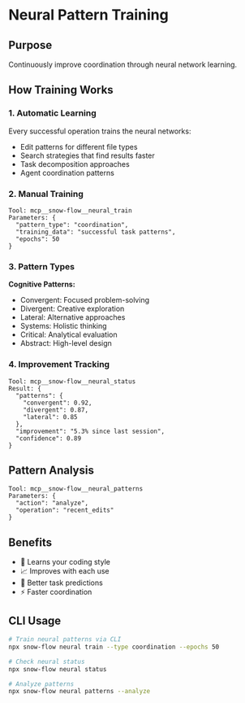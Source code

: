 # Neural Pattern Training

## Purpose
Continuously improve coordination through neural network learning.

## How Training Works

### 1. Automatic Learning
Every successful operation trains the neural networks:
- Edit patterns for different file types
- Search strategies that find results faster
- Task decomposition approaches
- Agent coordination patterns

### 2. Manual Training
```
Tool: mcp__snow-flow__neural_train
Parameters: {
  "pattern_type": "coordination",
  "training_data": "successful task patterns",
  "epochs": 50
}
```

### 3. Pattern Types

**Cognitive Patterns:**
- Convergent: Focused problem-solving
- Divergent: Creative exploration
- Lateral: Alternative approaches
- Systems: Holistic thinking
- Critical: Analytical evaluation
- Abstract: High-level design

### 4. Improvement Tracking
```
Tool: mcp__snow-flow__neural_status
Result: {
  "patterns": {
    "convergent": 0.92,
    "divergent": 0.87,
    "lateral": 0.85
  },
  "improvement": "5.3% since last session",
  "confidence": 0.89
}
```

## Pattern Analysis
```
Tool: mcp__snow-flow__neural_patterns
Parameters: {
  "action": "analyze",
  "operation": "recent_edits"
}
```

## Benefits
- 🧠 Learns your coding style
- 📈 Improves with each use
- 🎯 Better task predictions
- ⚡ Faster coordination

## CLI Usage
```bash
# Train neural patterns via CLI
npx snow-flow neural train --type coordination --epochs 50

# Check neural status
npx snow-flow neural status

# Analyze patterns
npx snow-flow neural patterns --analyze
```